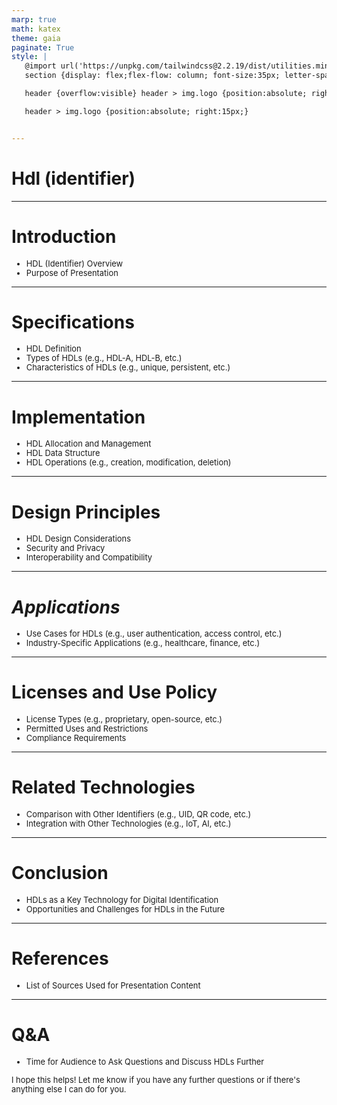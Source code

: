 ```yaml
---
marp: true
math: katex
theme: gaia
paginate: True
style: |
   @import url('https://unpkg.com/tailwindcss@2.2.19/dist/utilities.min.css');
   section {display: flex;flex-flow: column; font-size:35px; letter-spacing:1.4px;}

   header {overflow:visible} header > img.logo {position:absolute; right:15px;}

   header > img.logo {position:absolute; right:15px;}


---
```

<!-- backgroundColor: white -->
<!-- _class: lead -->

 # **Hdl (identifier)**

---
<style scoped>p,li {font-size:0.92em}</style>

 # Introduction

- HDL (Identifier) Overview
- Purpose of Presentation

---
<style scoped>p,li {font-size:0.88em}</style>

 # **Specifications**
- HDL Definition
- Types of HDLs (e.g., HDL-A, HDL-B, etc.)
- Characteristics of HDLs (e.g., unique, persistent, etc.)


---
<style scoped>p,li {font-size:0.88em}</style>

 # Implementation
- HDL Allocation and Management
- HDL Data Structure
- HDL Operations (e.g., creation, modification, deletion)


---
<style scoped>p,li {font-size:0.88em}</style>

 # Design Principles

- HDL Design Considerations
- Security and Privacy
- Interoperability and Compatibility

---
<style scoped>p,li {font-size:0.92em}</style>

 # _Applications_
- Use Cases for HDLs (e.g., user authentication, access control, etc.)
- Industry-Specific Applications (e.g., healthcare, finance, etc.)


---
<style scoped>p,li {font-size:0.88em}</style>

 # Licenses and Use Policy
- License Types (e.g., proprietary, open-source, etc.)
- Permitted Uses and Restrictions
- Compliance Requirements


---
<style scoped>p,li {font-size:0.92em}</style>

 # Related Technologies
- Comparison with Other Identifiers (e.g., UID, QR code, etc.)
- Integration with Other Technologies (e.g., IoT, AI, etc.)


---
<style scoped>p,li {font-size:0.92em}</style>

 # Conclusion

- HDLs as a Key Technology for Digital Identification
- Opportunities and Challenges for HDLs in the Future

---
<style scoped>p,li {font-size:0.96em}</style>

 # References

- List of Sources Used for Presentation Content

---
<style scoped>p,li {font-size:0.92em}</style>

 # **Q&A**
- Time for Audience to Ask Questions and Discuss HDLs Further

I hope this helps! Let me know if you have any further questions or if there's anything else I can do for you.

